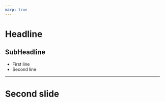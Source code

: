 ```yaml
---
marp: true
---
```


<!-- #begin -->
# Headline

## SubHeadline

- First line
- Second line
<!-- #end -->

---

# Second slide

<!-- Presenter notes -->